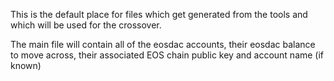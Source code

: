 This is the default place for files which get generated from the tools and which will be used for the crossover.

The main file will contain all of the eosdac accounts, their eosdac balance to move across, their associated EOS chain public key and account name (if known)
